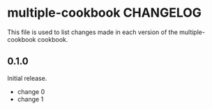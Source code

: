 # multiple-cookbook CHANGELOG

This file is used to list changes made in each version of the multiple-cookbook cookbook.

## 0.1.0

Initial release.

- change 0
- change 1
